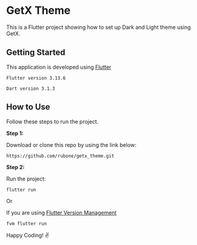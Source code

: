 # GetX Theme

This is a Flutter project showing how to set up Dark and Light theme using GetX.

## Getting Started

This application is developed using [Flutter](https://flutter.dev/)

`Flutter version 3.13.6`

`Dart version 3.1.3`

## How to Use 

Follow these steps to run the project.

**Step 1:**

Download or clone this repo by using the link below:

```
https://github.com/rubone/getx_theme.git
```

**Step 2:**

Run the project:

```
flutter run  
```
Or 

If you are using [Flutter Version Management](https://fvm.app/)
```
fvm flutter run  
```


Happy Coding! :v: